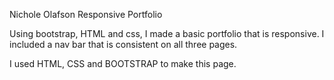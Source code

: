 Nichole Olafson
Responsive Portfolio

Using bootstrap, HTML and css, I made a basic portfolio that is responsive. I included a nav bar that is consistent on all three pages. 

I used HTML, CSS and BOOTSTRAP to make this page.